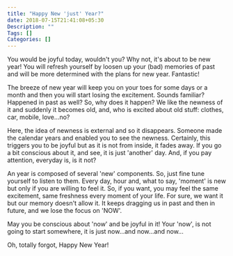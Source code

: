 ```yaml
---
title: "Happy New 'just' Year?"
date: 2018-07-15T21:41:08+05:30
Description: ""
Tags: []
Categories: []
---
```


You would be joyful today, wouldn't you? Why not, it's about to be new year! You
will refresh yourself by loosen up your (bad) memories of past and will be more
determined with the plans for new year. Fantastic!

The breeze of new year will keep you on your toes for some days or a month and
then you will start losing the excitement. Sounds familiar? Happened in past as
well? So, why does it happen? We like the newness of it and suddenly it becomes
old, and, who is excited about old stuff: clothes, car, mobile, love...no?

Here, the idea of newness is external and so it disappears. Someone made the
calendar years and enabled you to see the newness. Certainly, this triggers you
to be joyful but as it is not from inside, it fades away. If you go a bit
conscious about it, and see, it is just 'another' day. And, if you pay attention,
everyday is, is it not?

An year is composed of several 'new' components. So, just fine tune yourself to
listen to them. Every day, hour and, what to say, 'moment' is new but only if
you are willing to feel it. So, if you want, you may feel the same excitement,
same freshness every moment of your life. For sure, we want it but our memory
doesn't allow it. It keeps dragging us in past and then in future, and we lose
the focus on 'NOW'.

May you be conscious about 'now' and be joyful in it! Your 'now', is not going
to start somewhere, it is just now...and now...and now...

Oh, totally forgot, Happy New Year!
